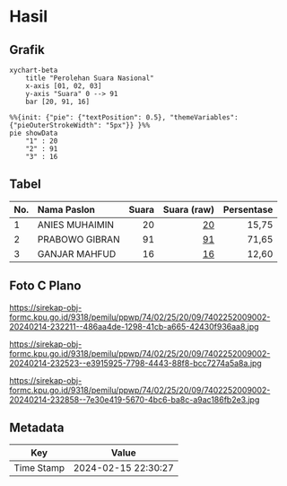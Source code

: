 # Hasil

## Grafik

```mermaid
xychart-beta
    title "Perolehan Suara Nasional"
    x-axis [01, 02, 03]
    y-axis "Suara" 0 --> 91
    bar [20, 91, 16]
```

```mermaid
%%{init: {"pie": {"textPosition": 0.5}, "themeVariables": {"pieOuterStrokeWidth": "5px"}} }%%
pie showData
    "1" : 20
    "2" : 91
    "3" : 16
```

## Tabel

| No. | Nama Paslon    | Suara | Suara (raw) | Persentase |
|:--- |:-------------- | -----:| -----------:| ----------:|
| 1   | ANIES MUHAIMIN | 20    | [20][p-1]   | 15,75      |
| 2   | PRABOWO GIBRAN | 91    | [91][p-2]   | 71,65      |
| 3   | GANJAR MAHFUD  | 16    | [16][p-3]   | 12,60      |


[p-1]: https://github.com/gigit-pemilu/pemilu-2024/blob/main/pilpres/hitung-suara/sub/74-sulawesi-tenggara/sub/02-konawe/sub/25-meluhu/sub/2009-lalopisi/sub/002-tps/sub/paslon-1.txt
[p-2]: https://github.com/gigit-pemilu/pemilu-2024/blob/main/pilpres/hitung-suara/sub/74-sulawesi-tenggara/sub/02-konawe/sub/25-meluhu/sub/2009-lalopisi/sub/002-tps/sub/paslon-2.txt
[p-3]: https://github.com/gigit-pemilu/pemilu-2024/blob/main/pilpres/hitung-suara/sub/74-sulawesi-tenggara/sub/02-konawe/sub/25-meluhu/sub/2009-lalopisi/sub/002-tps/sub/paslon-3.txt

## Foto C Plano

https://sirekap-obj-formc.kpu.go.id/9318/pemilu/ppwp/74/02/25/20/09/7402252009002-20240214-232211--486aa4de-1298-41cb-a665-42430f936aa8.jpg

https://sirekap-obj-formc.kpu.go.id/9318/pemilu/ppwp/74/02/25/20/09/7402252009002-20240214-232523--e3915925-7798-4443-88f8-bcc7274a5a8a.jpg

https://sirekap-obj-formc.kpu.go.id/9318/pemilu/ppwp/74/02/25/20/09/7402252009002-20240214-232858--7e30e419-5670-4bc6-ba8c-a9ac186fb2e3.jpg


## Metadata

| Key        | Value               |
| ---------- | ------------------- |
| Time Stamp | 2024-02-15 22:30:27 |



